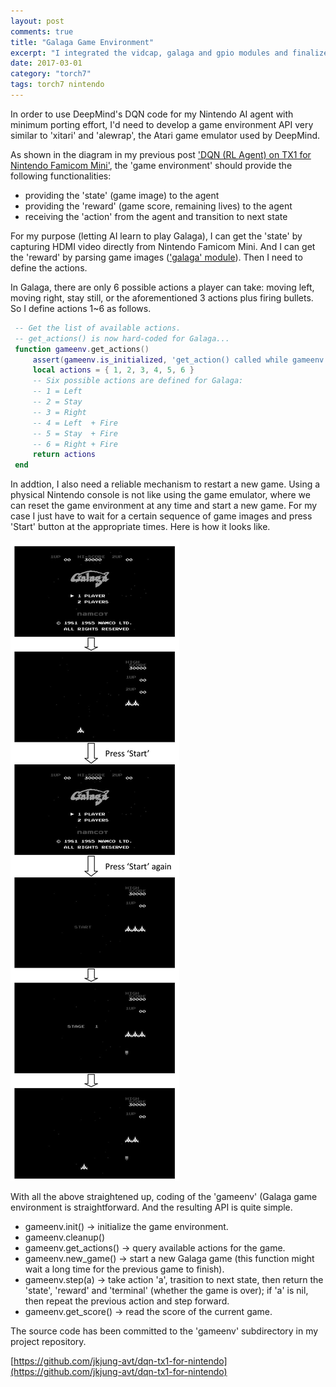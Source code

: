 ```yaml
---
layout: post
comments: true
title: "Galaga Game Environment"
excerpt: "I integrated the vidcap, galaga and gpio modules and finalized a Galaga game environment API which is similar to xtari, the Atari game emulator."
date: 2017-03-01
category: "torch7"
tags: torch7 nintendo
---
```


In order to use DeepMind's DQN code for my Nintendo AI agent with minimum porting effort, I'd need to develop a game environment API very similar to 'xitari' and 'alewrap', the Atari game emulator used by DeepMind.

As shown in the diagram in my previous post ['DQN (RL Agent) on TX1 for Nintendo Famicom Mini'](https://jkjung-avt.github.io/dqn-tx1-for-nintendo/), the 'game environment' should provide the following functionalities:

* providing the 'state' (game image) to the agent
* providing the 'reward' (game score, remaining lives) to the agent
* receiving the 'action' from the agent and transition to next state

For my purpose (letting AI learn to play Galaga), I can get the 'state' by capturing HDMI video directly from Nintendo Famicom Mini. And I can get the 'reward' by parsing game images (['galaga' module](https://jkjung-avt.github.io/galaga/)). Then I need to define the actions.

In Galaga, there are only 6 possible actions a player can take: moving left, moving right, stay still, or the aforementioned 3 actions plus firing bullets. So I define actions 1~6 as follows.

```lua
 -- Get the list of available actions.
 -- get_actions() is now hard-coded for Galaga...
 function gameenv.get_actions()
     assert(gameenv.is_initialized, 'get_action() called while gameenv is not initialized')
     local actions = { 1, 2, 3, 4, 5, 6 }
     -- Six possible actions are defined for Galaga:
     -- 1 = Left
     -- 2 = Stay
     -- 3 = Right
     -- 4 = Left  + Fire
     -- 5 = Stay  + Fire
     -- 6 = Right + Fire
     return actions
 end
```

In addtion, I also need a reliable mechanism to restart a new game. Using a physical Nintendo console is not like using the game emulator, where we can reset the game environment at any time and start a new game. For my case I just have to wait for a certain sequence of game images and press 'Start' button at the appropriate times. Here is how it looks like.

![Galaga new game sequence](/assets/2017-03-01-galaga-gameenv/galaga_new_game.jpg)

With all the above straightened up, coding of the 'gameenv' (Galaga game environment is straightforward. And the resulting API is quite simple.

* gameenv.init() -> initialize the game environment.
* gameenv.cleanup()
* gameenv.get_actions() -> query available actions for the game.
* gameenv.new_game() -> start a new Galaga game (this function might wait a long time for the previous game to finish).
* gameenv.step(a) -> take action 'a', trasition to next state, then return the 'state', 'reward' and 'terminal' (whether the game is over); if 'a' is nil, then repeat the previous action and step forward.
* gameenv.get_score() -> read the score of the current game.

The source code has been committed to the 'gameenv' subdirectory in my project repository.

[https://github.com/jkjung-avt/dqn-tx1-for-nintendo](https://github.com/jkjung-avt/dqn-tx1-for-nintendo)
